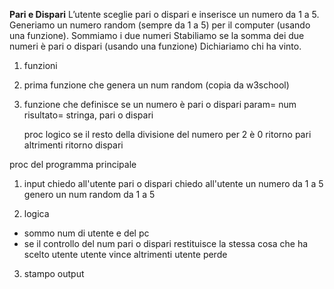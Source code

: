 **Pari e Dispari** 
L’utente sceglie pari o dispari e inserisce un numero da 1 a 5.
Generiamo un numero random (sempre da 1 a 5) per il computer (usando una funzione).
Sommiamo i due numeri
Stabiliamo se la somma dei due numeri è pari o dispari (usando una funzione)
Dichiariamo chi ha vinto.


1. funzioni
1. prima funzione che genera un num random (copia da w3school)

2. funzione che definisce se un numero è pari o dispari
    param= num
    risultato= stringa, pari o dispari

    proc logico
        se il resto della divisione del numero per 2 è 0
            ritorno pari
        altrimenti
            ritorno dispari


proc del programma principale

1. input
    chiedo all'utente pari o dispari
    chiedo all'utente un numero da 1 a 5
    genero un num random da 1 a 5

2. logica
 - sommo num di utente e del pc
 - se il controllo del num pari o dispari restituisce la stessa cosa che ha scelto utente
    utente vince
altrimenti
    utente perde

3. stampo output
